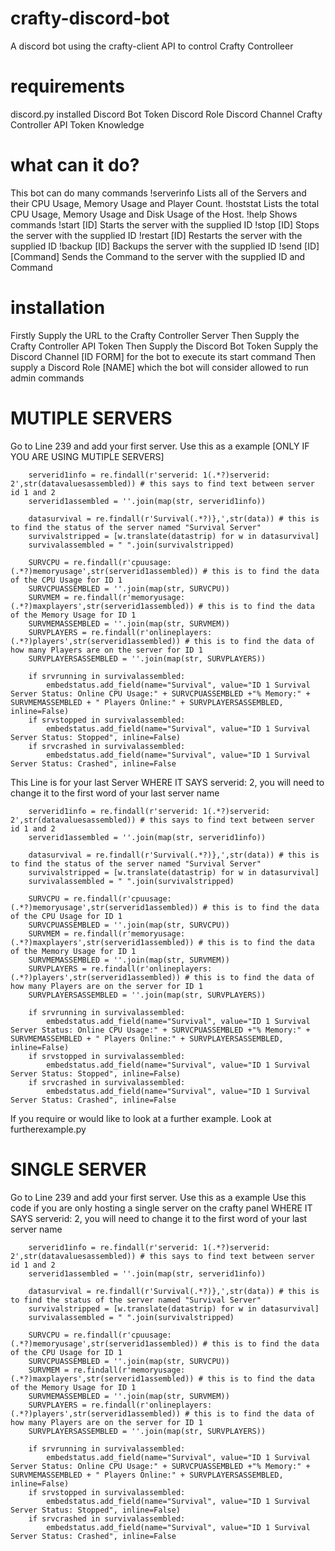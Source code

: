# crafty-discord-bot
A discord bot using the crafty-client API to control Crafty Controlleer

# requirements
discord.py installed
Discord Bot Token
Discord Role
Discord Channel
Crafty Controller API Token
Knowledge

# what can it do?
This bot can do many commands
!serverinfo
Lists all of the Servers and their CPU Usage, Memory Usage and Player Count.
!hoststat
Lists the total CPU Usage, Memory Usage and Disk Usage of the Host.
!help
Shows commands
!start [ID]
Starts the server with the supplied ID
!stop [ID]
Stops the server with the supplied ID
!restart [ID]
Restarts the server with the supplied ID
!backup [ID]
Backups the server with the supplied ID
!send [ID] [Command]
Sends the Command to the server with the supplied ID and Command

# installation
Firstly Supply the URL to the Crafty Controller Server
Then Supply the Crafty Controller API Token
Then Supply the Discord Bot Token
Supply the Discord Channel [ID FORM] for the bot to execute its start command
Then supply a Discord Role [NAME] which the bot will consider allowed to run admin commands

# MUTIPLE SERVERS
Go to Line 239 and add your first server. Use this as a example [ONLY IF YOU ARE USING MUTIPLE SERVERS]

        serverid1info = re.findall(r'serverid: 1(.*?)serverid: 2',str(datavaluesassembled)) # this says to find text between server id 1 and 2
        serverid1assembled = ''.join(map(str, serverid1info)) 

        datasurvival = re.findall(r'Survival(.*?)},',str(data)) # this is to find the status of the server named "Survival Server"
        survivalstripped = [w.translate(datastrip) for w in datasurvival]
        survivalassembled = " ".join(survivalstripped)

        SURVCPU = re.findall(r'cpuusage:(.*?)memoryusage',str(serverid1assembled)) # this is to find the data of the CPU Usage for ID 1
        SURVCPUASSEMBLED = ''.join(map(str, SURVCPU))
        SURVMEM = re.findall(r'memoryusage:(.*?)maxplayers',str(serverid1assembled)) # this is to find the data of the Memory Usage for ID 1
        SURVMEMASSEMBLED = ''.join(map(str, SURVMEM))
        SURVPLAYERS = re.findall(r'onlineplayers:(.*?)players',str(serverid1assembled)) # this is to find the data of how many Players are on the server for ID 1
        SURVPLAYERSASSEMBLED = ''.join(map(str, SURVPLAYERS))

        if srvrunning in survivalassembled:
            embedstatus.add_field(name="Survival", value="ID 1 Survival Server Status: Online CPU Usage:" + SURVCPUASSEMBLED +"% Memory:" + SURVMEMASSEMBLED + " Players Online:" + SURVPLAYERSASSEMBLED, inline=False)
        if srvstopped in survivalassembled:
            embedstatus.add_field(name="Survival", value="ID 1 Survival Server Status: Stopped", inline=False)
        if srvcrashed in survivalassembled:
            embedstatus.add_field(name="Survival", value="ID 1 Survival Server Status: Crashed", inline=False
            
This Line is for your last Server
                                                            WHERE IT SAYS serverid: 2, you will need to change it to the first word of your last server name
                                                            
        serverid1info = re.findall(r'serverid: 1(.*?)serverid: 2',str(datavaluesassembled)) # this says to find text between server id 1 and 2
        serverid1assembled = ''.join(map(str, serverid1info)) 

        datasurvival = re.findall(r'Survival(.*?)},',str(data)) # this is to find the status of the server named "Survival Server"
        survivalstripped = [w.translate(datastrip) for w in datasurvival]
        survivalassembled = " ".join(survivalstripped)

        SURVCPU = re.findall(r'cpuusage:(.*?)memoryusage',str(serverid1assembled)) # this is to find the data of the CPU Usage for ID 1
        SURVCPUASSEMBLED = ''.join(map(str, SURVCPU))
        SURVMEM = re.findall(r'memoryusage:(.*?)maxplayers',str(serverid1assembled)) # this is to find the data of the Memory Usage for ID 1
        SURVMEMASSEMBLED = ''.join(map(str, SURVMEM))
        SURVPLAYERS = re.findall(r'onlineplayers:(.*?)players',str(serverid1assembled)) # this is to find the data of how many Players are on the server for ID 1
        SURVPLAYERSASSEMBLED = ''.join(map(str, SURVPLAYERS))

        if srvrunning in survivalassembled:
            embedstatus.add_field(name="Survival", value="ID 1 Survival Server Status: Online CPU Usage:" + SURVCPUASSEMBLED +"% Memory:" + SURVMEMASSEMBLED + " Players Online:" + SURVPLAYERSASSEMBLED, inline=False)
        if srvstopped in survivalassembled:
            embedstatus.add_field(name="Survival", value="ID 1 Survival Server Status: Stopped", inline=False)
        if srvcrashed in survivalassembled:
            embedstatus.add_field(name="Survival", value="ID 1 Survival Server Status: Crashed", inline=False
            
If you require or would like to look at a further example. Look at furtherexample.py
            
# SINGLE SERVER
Go to Line 239 and add your first server. Use this as a example
Use this code if you are only hosting a single server on the crafty panel
                                                            WHERE IT SAYS serverid: 2, you will need to change it to the first word of your last server name
                                                            
        serverid1info = re.findall(r'serverid: 1(.*?)serverid: 2',str(datavaluesassembled)) # this says to find text between server id 1 and 2
        serverid1assembled = ''.join(map(str, serverid1info)) 

        datasurvival = re.findall(r'Survival(.*?)},',str(data)) # this is to find the status of the server named "Survival Server"
        survivalstripped = [w.translate(datastrip) for w in datasurvival]
        survivalassembled = " ".join(survivalstripped)

        SURVCPU = re.findall(r'cpuusage:(.*?)memoryusage',str(serverid1assembled)) # this is to find the data of the CPU Usage for ID 1
        SURVCPUASSEMBLED = ''.join(map(str, SURVCPU))
        SURVMEM = re.findall(r'memoryusage:(.*?)maxplayers',str(serverid1assembled)) # this is to find the data of the Memory Usage for ID 1
        SURVMEMASSEMBLED = ''.join(map(str, SURVMEM))
        SURVPLAYERS = re.findall(r'onlineplayers:(.*?)players',str(serverid1assembled)) # this is to find the data of how many Players are on the server for ID 1
        SURVPLAYERSASSEMBLED = ''.join(map(str, SURVPLAYERS))

        if srvrunning in survivalassembled:
            embedstatus.add_field(name="Survival", value="ID 1 Survival Server Status: Online CPU Usage:" + SURVCPUASSEMBLED +"% Memory:" + SURVMEMASSEMBLED + " Players Online:" + SURVPLAYERSASSEMBLED, inline=False)
        if srvstopped in survivalassembled:
            embedstatus.add_field(name="Survival", value="ID 1 Survival Server Status: Stopped", inline=False)
        if srvcrashed in survivalassembled:
            embedstatus.add_field(name="Survival", value="ID 1 Survival Server Status: Crashed", inline=False
